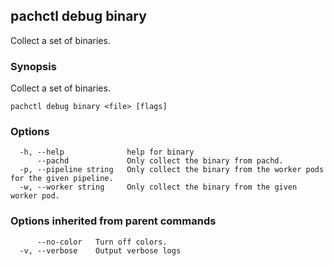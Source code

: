 ## pachctl debug binary

Collect a set of binaries.

### Synopsis

Collect a set of binaries.

```
pachctl debug binary <file> [flags]
```

### Options

```
  -h, --help              help for binary
      --pachd             Only collect the binary from pachd.
  -p, --pipeline string   Only collect the binary from the worker pods for the given pipeline.
  -w, --worker string     Only collect the binary from the given worker pod.
```

### Options inherited from parent commands

```
      --no-color   Turn off colors.
  -v, --verbose    Output verbose logs
```

